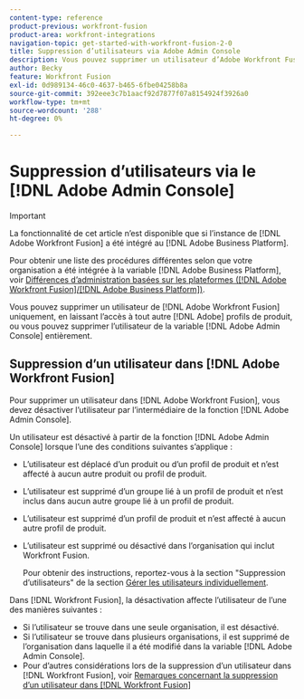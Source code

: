```yaml
---
content-type: reference
product-previous: workfront-fusion
product-area: workfront-integrations
navigation-topic: get-started-with-workfront-fusion-2-0
title: Suppression d’utilisateurs via Adobe Admin Console
description: Vous pouvez supprimer un utilisateur d’Adobe Workfront Fusion uniquement, en laissant l’accès à tout autre profil de produit Adobe, ou vous pouvez entièrement le supprimer de Adobe Admin Console.
author: Becky
feature: Workfront Fusion
exl-id: 0d989134-46c0-4637-b465-6fbe04258b8a
source-git-commit: 392eee3c7b1aacf92d7877f07a8154924f3926a0
workflow-type: tm+mt
source-wordcount: '288'
ht-degree: 0%

---
```


# Suppression d’utilisateurs via le [!DNL Adobe Admin Console]

>[!IMPORTANT]
>
>La fonctionnalité de cet article n’est disponible que si l’instance de [!DNL Adobe Workfront Fusion] a été intégré au [!DNL Adobe Business Platform].
>
>Pour obtenir une liste des procédures différentes selon que votre organisation a été intégrée à la variable [!DNL Adobe Business Platform], voir [Différences d’administration basées sur les plateformes ([!DNL Adobe Workfront Fusion]/[!DNL Adobe Business Platform])](../../workfront-fusion/fusion-in-admin-console/fusion-adobe-admin-console.md).

Vous pouvez supprimer un utilisateur de [!DNL Adobe Workfront Fusion] uniquement, en laissant l’accès à tout autre [!DNL Adobe] profils de produit, ou vous pouvez supprimer l’utilisateur de la variable [!DNL Adobe Admin Console] entièrement.

## Suppression d’un utilisateur dans [!DNL Adobe Workfront Fusion]

Pour supprimer un utilisateur dans [!DNL Adobe Workfront Fusion], vous devez désactiver l’utilisateur par l’intermédiaire de la fonction [!DNL Adobe Admin Console].

Un utilisateur est désactivé à partir de la fonction [!DNL Adobe Admin Console] lorsque l’une des conditions suivantes s’applique :

* L’utilisateur est déplacé d’un produit ou d’un profil de produit et n’est affecté à aucun autre produit ou profil de produit.
* L’utilisateur est supprimé d’un groupe lié à un profil de produit et n’est inclus dans aucun autre groupe lié à un profil de produit.
* L’utilisateur est supprimé d’un profil de produit et n’est affecté à aucun autre profil de produit.
* L’utilisateur est supprimé ou désactivé dans l’organisation qui inclut Workfront Fusion.

  Pour obtenir des instructions, reportez-vous à la section &quot;Suppression d’utilisateurs&quot; de la section [Gérer les utilisateurs individuellement](https://helpx.adobe.com/enterprise/using/manage-users-individually.html).

Dans [!DNL Workfront Fusion], la désactivation affecte l’utilisateur de l’une des manières suivantes :

* Si l’utilisateur se trouve dans une seule organisation, il est désactivé.
* Si l’utilisateur se trouve dans plusieurs organisations, il est supprimé de l’organisation dans laquelle il a été modifié dans la variable [!DNL Adobe Admin Console].
* Pour d’autres considérations lors de la suppression d’un utilisateur dans [!DNL Workfront Fusion], voir [Remarques concernant la suppression d’un utilisateur dans [!DNL Workfront Fusion]](../../workfront-fusion/organizations/manage-fusion-users.md#consider)
